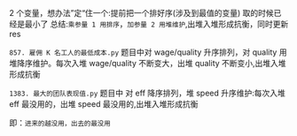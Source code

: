 <!-- 双变量制约 -->

2 个变量，想办法”定“住一个:提前把一个排好序(涉及到最值的变量) 取的时候已经是最小了
总结:`乘参量 1 用排序`，`加参量 2 用堆维护`,出堆入堆形成抗衡，同时更新 res

`857. 雇佣 K 名工人的最低成本.py`
题目中对 wage/quality 升序排列，对 quality 用堆降序维护。每次入堆 wage/quality 不断变大，出堆 quality 不断变小,出堆入堆形成抗衡

`1383. 最大的团队表现值.py`
题目中 对 eff 降序排列，堆 speed 升序维护:每次入堆 eff 最没用的，出堆 speed 最没用的,出堆入堆形成抗衡

即：`进来的越没用，出去的最没用`
